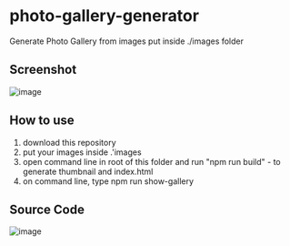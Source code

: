 # photo-gallery-generator

Generate Photo Gallery from images put inside ./images folder

## Screenshot

![image](https://github.com/user-attachments/assets/fdbbddb3-da9f-4d3d-8cd1-26dbb393100d)

## How to use

1. download this repository
2. put your images inside .'images
3. open command line in root of this folder and run "npm run build" - to generate thumbnail and index.html
4. on command line, type npm run show-gallery

## Source Code

![image](https://github.com/user-attachments/assets/db335869-8104-48ef-9539-e6952c40bf17)
